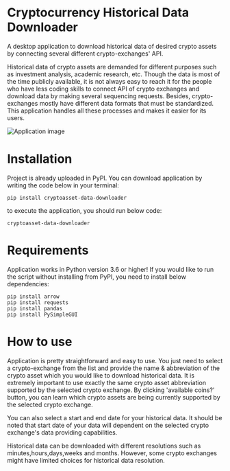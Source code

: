 # Cryptocurrency Historical Data Downloader
A desktop application to download historical data of desired crypto assets by connecting several different crypto-exchanges' API.

Historical data of crypto assets are demanded for different purposes such as investment analysis, academic research, etc. Though the data is most of the time publicly available, it is not always easy to reach it for the people who have less coding skills to connect API of crypto exchanges and download data by making several sequencing requests. Besides, crypto-exchanges mostly have different data formats that must be standardized. This application handles all these processes and makes it easier for its users.

![Application image](https://github.com/serhatci/cryptocurrency-historical-data-downloader/blob/main/application.jpg)

# Installation
Project is already uploaded in PyPI. You can download application by writing the code below in your terminal:

`pip install cryptoasset-data-downloader`
  
to execute the application, you should run below code:
 
 `cryptoasset-data-downloader`
 
# Requirements
Application works in Python version 3.6 or higher! If you would like to run the script without installing from PyPI, you need to install below dependencies: 

 ```
 pip install arrow
 pip install requests
 pip install pandas
 pip install PySimpleGUI
 ```

# How to use
Application is pretty straightforward and easy to use. You just need to select a crypto-exchange from the list and provide the name & abbreviation of the crypto asset which you would like to download historical data. It is extremely important to use exactly the same crypto asset abbreviation supported by the selected crypto exchange. By clicking 'available coins?' button, you can learn which crypto assets are being currently supported by the selected crypto exchange.

You can also select a start and end date for your historical data. It should be noted that start date of your data will dependent on the selected crypto exchange's data providing capabilities.

Historical data can be downloaded with different resolutions such as minutes,hours,days,weeks and months. However, some crypto exchanges might have limited choices for historical data resolution.
